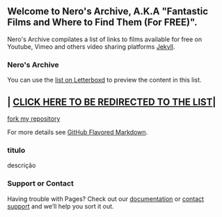 ## Welcome to Nero's Archive, A.K.A "Fantastic Films and Where to Find Them (For FREE)".

Nero's Archive compilates a list of links to films available for free on Youtube, Vimeo and others video sharing platforms [Jekyll](https://jekyllrb.com/).

### Nero's Archive

You can use the [list on Letterboxd](https://github.com/itsnerosz/nerosz_archive/edit/main/README.md) to preview the content in this list.

| [CLICK HERE TO BE REDIRECTED TO THE LIST](https://github.com/itsnerosz/nerosz_archive/main/LIST.md)|
----

[fork my repository](https://github.com/user/repository/fork)



For more details see [GitHub Flavored Markdown](https://itsnerosz.github.io/nerosz_archive/readme.md).

### titulo

descrição

### Support or Contact

Having trouble with Pages? Check out our [documentation](https://docs.github.com/categories/github-pages-basics/) or [contact support](https://support.github.com/contact) and we’ll help you sort it out.

